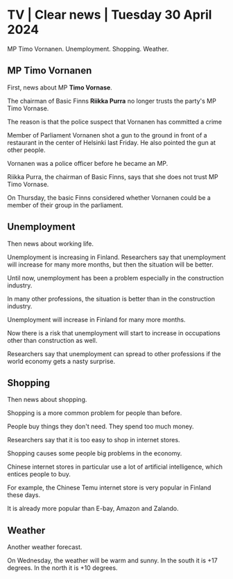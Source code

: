 # TV \| Clear news \| Tuesday 30 April 2024

MP Timo Vornanen. Unemployment. Shopping. Weather.

## MP Timo Vornanen

First, news about MP **Timo Vornase**.

The chairman of Basic Finns **Riikka Purra** no longer trusts the party's MP Timo Vornase.

The reason is that the police suspect that Vornanen has committed a crime

Member of Parliament Vornanen shot a gun to the ground in front of a restaurant in the center of Helsinki last Friday. He also pointed the gun at other people.

Vornanen was a police officer before he became an MP.

Riikka Purra, the chairman of Basic Finns, says that she does not trust MP Timo Vornase.

On Thursday, the basic Finns considered whether Vornanen could be a member of their group in the parliament.

## Unemployment

Then news about working life.

Unemployment is increasing in Finland. Researchers say that unemployment will increase for many more months, but then the situation will be better.

Until now, unemployment has been a problem especially in the construction industry.

In many other professions, the situation is better than in the construction industry.

Unemployment will increase in Finland for many more months.

Now there is a risk that unemployment will start to increase in occupations other than construction as well.

Researchers say that unemployment can spread to other professions if the world economy gets a nasty surprise.

## Shopping

Then news about shopping.

Shopping is a more common problem for people than before.

People buy things they don't need. They spend too much money.

Researchers say that it is too easy to shop in internet stores.

Shopping causes some people big problems in the economy.

Chinese internet stores in particular use a lot of artificial intelligence, which entices people to buy.

For example, the Chinese Temu internet store is very popular in Finland these days.

It is already more popular than E-bay, Amazon and Zalando.

## Weather

Another weather forecast.

On Wednesday, the weather will be warm and sunny. In the south it is +17 degrees. In the north it is +10 degrees.
